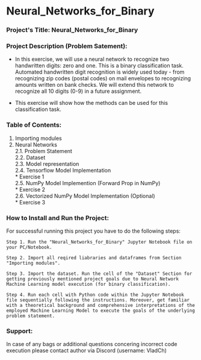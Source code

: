 # Neural_Networks_for_Binary

### Project's Title: Neural_Networks_for_Binary


### Project Description (Problem Satement): 
- In this exercise, we will use a neural network to recognize two handwritten digits: zero and one. This is a binary classification task. Automated handwritten digit recognition is widely used today - from recognizing zip codes (postal codes) on mail envelopes to recognizing amounts written on bank checks. We will extend this network to recognize all 10 digits (0-9) in a future assignment.

- This exercise will show how the methods can be used for this classification task.


### Table of Contents:
1. Importing modules
2. Neural Networks\
    2.1. Problem Statement\
    2.2. Dataset\
    2.3. Model representation\
    2.4. Tensorflow Model Implementation\
        * Exercise 1\
    2.5. NumPy Model Implemention (Forward Prop in NumPy)\
        * Exercise 2\
    2.6. Vectorized NumPy Model Implementation (Optional)\
        * Exercise 3


### How to Install and Run the Project:

For successful running this project you have to do the following steps:

	Step 1. Run the "Neural_Networks_for_Binary" Jupyter Notebook file on your PC/Notebook.

	Step 2. Import all reqired liabraries and dataframes from Section "Importing modules".

	Step 3. Import the dataset. Run the cell of the "Dataset" Section for getting previously mentioned project goals due to Neural Network Machine Learning model execution (for binary classification).

	Step 4. Run each cell with Python code within the Jupyter Notebook file sequentially following the instructions. Moreover, get familiar with a theoretical background and comprehensive interpretations of the employed Machine Learning Model to execute the goals of the underlying problem statement.


### Support:

In case of any bags or additional questions concering incorrect code execution please contact author via Discord (username: VladCh)
